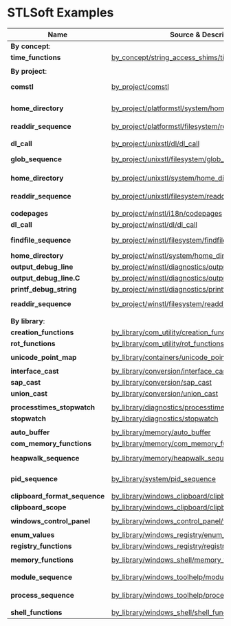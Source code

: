 # STLSoft Examples

| Name | Source & Description | Platform | Summary |
| ---- | -------------------- | -------- | ------- |
| **By concept**: | | | |
| **time_functions** | [by_concept/string_access_shims/time_functions](./examples/by_concept/string_access_shims/time_functions/main.cpp) | * | TBC |
| | | | |
| **By project**: | | | |
| **comstl** | [by_project/comstl](./examples/by_project/comstl/main.cpp) | Windows | Shows numerous cooperating components in **COMSTL** |
| | | | |
| **home_directory** | [by_project/platformstl/system/home_directory](./examples/by_project/platformstl/system/home_directory/main.cpp) | * | Illustrates use of `platformstl::home_directory` |
| **readdir_sequence** | [by_project/platformstl/filesystem/readdir_sequence](./examples/by_project/platformstl/filesystem/readdir_sequence/main.cpp) | * | List filesystem entries with `platformstl::readdir_sequence` |
| | | | |
| **dl_call** | [by_project/unixstl/dl/dl_call](./examples/by_project/unixstl/dl/dl_call/main.cpp) | Unix | TBC |
| **glob_sequence** | [by_project/unixstl/filesystem/glob_sequence](./examples/by_project/unixstl/filesystem/glob_sequence/main.cpp) | Unix | List selected filesystem entries with `unixstl::glob_sequence` |
| **home_directory** | [by_project/unixstl/system/home_directory](./examples/by_project/unixstl/system/home_directory/main.cpp) | Unix | Illustrates use of `unixstl::home_directory` |
| **readdir_sequence** | [by_project/unixstl/filesystem/readdir_sequence](./examples/by_project/unixstl/filesystem/readdir_sequence/main.cpp) | Unix | List filesystem entries with `unixstl::readdir_sequence` |
| | | | |
| **codepages** | [by_project/winstl/i18n/codepages](./examples/by_project/winstl/i18n/codepages/main.cpp) | Windows | TBC |
| **dl_call** | [by_project/winstl/dl/dl_call](./examples/by_project/winstl/dl/dl_call/main.cpp) | Windows | TBC |
| **findfile_sequence** | [by_project/winstl/filesystem/findfile_sequence](./examples/by_project/winstl/filesystem/findfile_sequence/main.cpp) | Windows | List selected filesystem entries with `winstl::readdir_sequence` |
| **home_directory** | [by_project/winstl/system/home_directory](./examples/by_project/winstl/system/home_directory/main.cpp) | Windows | TBC |
| **output_debug_line** | [by_project/winstl/diagnostics/output_debug_line](./examples/by_project/winstl/diagnostics/output_debug_line/main.cpp) | Windows | TBC |
| **output_debug_line.C** | [by_project/winstl/diagnostics/output_debug_line.C](./examples/by_project/winstl/diagnostics/output_debug_line.C/main.c) | Windows | TBC |
| **printf_debug_string** | [by_project/winstl/diagnostics/printf_debug_string](./examples/by_project/winstl/diagnostics/printf_debug_string/main.c) | Windows | TBC |
| **readdir_sequence** | [by_project/winstl/filesystem/readdir_sequence](./examples/by_project/winstl/filesystem/readdir_sequence/main.cpp) | Windows | List filesystem entries with `platformstl::readdir_sequence` |
| | | | |
| **By library**: | | | |
| **creation_functions** | [by_library/com_utility/creation_functions](./examples/by_library/com_utility/creation_functions/main.cpp) | Windows | TBC |
| **rot_functions** | [by_library/com_utility/rot_functions](./examples/by_library/com_utility/rot_functions/main.cpp) | Windows | TBC |
| | | | |
| **unicode_point_map** | [by_library/containers/unicode_point_map](./examples/by_library/containers/unicode_point_map/main.cpp) | * | TBC |
| | | | |
| **interface_cast** | [by_library/conversion/interface_cast](./examples/by_library/conversion/interface_cast/main.cpp) | Windows | TBC |
| **sap_cast** | [by_library/conversion/sap_cast](./examples/by_library/conversion/sap_cast/main.cpp) | * | TBC |
| **union_cast** | [by_library/conversion/union_cast](./examples/by_library/conversion/union_cast/main.cpp) | * | TBC |
| | | | |
| **processtimes_stopwatch** | [by_library/diagnostics/processtimes_stopwatch](./examples/by_library/diagnostics/processtimes_stopwatch/main.cpp) | * | TBC |
| **stopwatch** | [by_library/diagnostics/stopwatch](./examples/by_library/diagnostics/stopwatch/main.cpp) | * | TBC |
| | | | |
| **auto_buffer** | [by_library/memory/auto_buffer](./examples/by_library/memory/auto_buffer/main.cpp) | * | TBC |
| **com_memory_functions** | [by_library/memory/com_memory_functions](./examples/by_library/memory/com_memory_functions/main.cpp) | Windows | TBC |
| **heapwalk_sequence** | [by_library/memory/heapwalk_sequence](./examples/by_library/memory/heapwalk_sequence/main.cpp) | Windows | List heap allocations with `winstl::heapwalk_sequence` |
| | | | |
| **pid_sequence** | [by_library/system/pid_sequence](./examples/by_library/system/pid_sequence/main.cpp) | * | List process IDs with `platformstl::pid_sequence` |
| | | | |
| **clipboard_format_sequence** | [by_library/windows_clipboard/clipboard_format_sequence](./examples/by_library/windows_clipboard/clipboard_format_sequence/main.cpp) | Windows | TBC |
| **clipboard_scope** | [by_library/windows_clipboard/clipboard_scope](./examples/by_library/windows_clipboard/clipboard_scope/main.cpp) | Windows | TBC |
| | | | |
| **windows_control_panel** | [by_library/windows_control_panel/windows_control_panel](./examples/by_library/windows_control_panel/windows_control_panel/main.cpp) | Windows | TBC |
| | | | |
| **enum_values** | [by_library/windows_registry/enum_values](./examples/by_library/windows_registry/enum_values/main.cpp) | Windows | TBC |
| **registry_functions** | [by_library/windows_registry/registry_functions](./examples/by_library/windows_registry/registry_functions/main.cpp) | Windows | TBC |
| | | | |
| **memory_functions** | [by_library/windows_shell/memory_functions](./examples/by_library/windows_shell/memory_functions/main.cpp) | Windows | TBC |
| | | | |
| **module_sequence** | [by_library/windows_toolhelp/module_sequence](./examples/by_library/windows_toolhelp/module_sequence/main.cpp) | Windows | List process modules with `winstl::module_sequence` |
| **process_sequence** | [by_library/windows_toolhelp/process_sequence](./examples/by_library/windows_toolhelp/process_sequence/main.cpp) | Windows | List processes with `winstl::process_sequence` |
| | | | |
| **shell_functions** | [by_library/windows_shell/shell_functions](./examples/by_library/windows_shell/shell_functions/main.cpp) | Windows | TBC |


<!-- ########################### end of file ########################### -->

